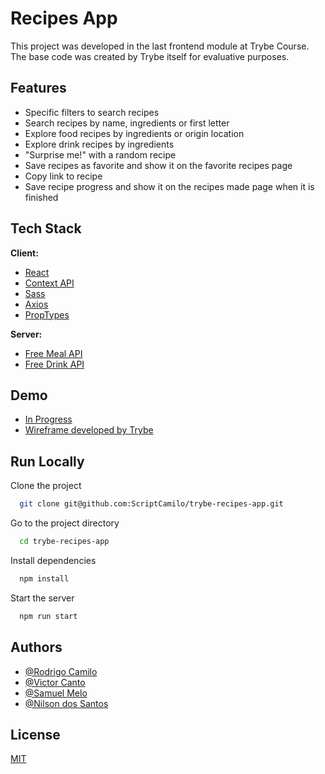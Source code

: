 
# Recipes App

This project was developed in the last frontend module at Trybe Course. The base code
was created by Trybe itself for evaluative purposes.

## Features

- Specific filters to search recipes
- Search recipes by name, ingredients or first letter
- Explore food recipes by ingredients or origin location
- Explore drink recipes by ingredients
- "Surprise me!" with a random recipe
- Save recipes as favorite and show it on the favorite recipes page
- Copy link to recipe
- Save recipe progress and show it on the recipes made page when it is finished

## Tech Stack

**Client:**

- [React](https://reactjs.org)
- [Context API](https://reactjs.org/docs/context.html)
- [Sass](https://sass-lang.com/)
- [Axios](https://axios-http.com/)
- [PropTypes](https://www.npmjs.com/package/prop-types)

**Server:**

- [Free Meal API](https://www.themealdb.com/api.php)
- [Free Drink API](https://www.thecocktaildb.com/api.php)

## Demo

- [In Progress](https://try-foods.vercel.app/)
- [Wireframe developed by Trybe](https://www.figma.com/file/urRQ6JMSTnXrBUkZIxq5Gw/Recipes-App?node-id=0%3A1)

## Run Locally

Clone the project

```bash
  git clone git@github.com:ScriptCamilo/trybe-recipes-app.git
```

Go to the project directory

```bash
  cd trybe-recipes-app
```

Install dependencies

```bash
  npm install
```

Start the server

```bash
  npm run start
```

## Authors

- [@Rodrigo Camilo](https://www.github.com/ScriptCamilo)
- [@Victor Canto](https://www.github.com/victorcanto)
- [@Samuel Melo](https://www.github.com/samuelmmjr)
- [@Nilson dos Santos](https://www.github.com/nyxnil)

## License

[MIT](https://choosealicense.com/licenses/mit/)

